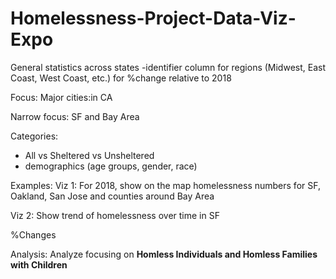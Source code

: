 # Homelessness-Project-Data-Viz-Expo

General statistics across states
-identifier column for regions (Midwest, East Coast, West Coast, etc.) for %change relative to 2018

Focus: Major cities:in CA

Narrow focus: SF and Bay Area

Categories:

- All vs Sheltered vs Unsheltered
- demographics (age groups, gender, race)

Examples:
Viz 1: For 2018, show on the map homelessness numbers for SF, Oakland, San Jose and counties around Bay Area

Viz 2: Show trend of homelessness over time in SF

%Changes

Analysis:
Analyze focusing on <b>Homless Individuals and Homless Families with Children</b>